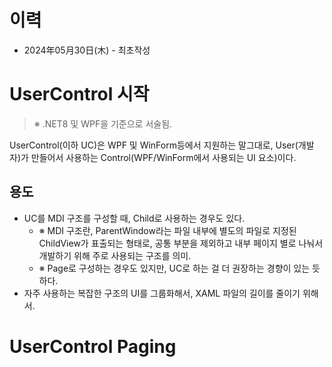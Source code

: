 # 이력

- 2024年05月30日(木) - 최초작성


# UserControl 시작

> ※ .NET8 및 WPF을 기준으로 서술됨.

UserControl(이하 UC)은 WPF 및 WinForm등에서 지원하는 말그대로, User(개발자)가 만들어서 사용하는 Control(WPF/WinForm에서 사용되는 UI 요소)이다.

## 용도

- UC를 MDI 구조를 구성할 때, Child로 사용하는 경우도 있다.
    - ※ MDI 구조란, ParentWindow라는 파일 내부에 별도의 파일로 지정된 ChildView가 표출되는 형태로, 공통 부분을 제외하고 내부 페이지 별로 나눠서 개발하기 위해 주로 사용되는 구조를 의미.
    - ※ Page로 구성하는 경우도 있지만, UC로 하는 걸 더 권장하는 경향이 있는 듯하다.
- 자주 사용하는 복잡한 구조의 UI를 그룹화해서, XAML 파일의 길이를 줄이기 위해서.



# UserControl Paging

